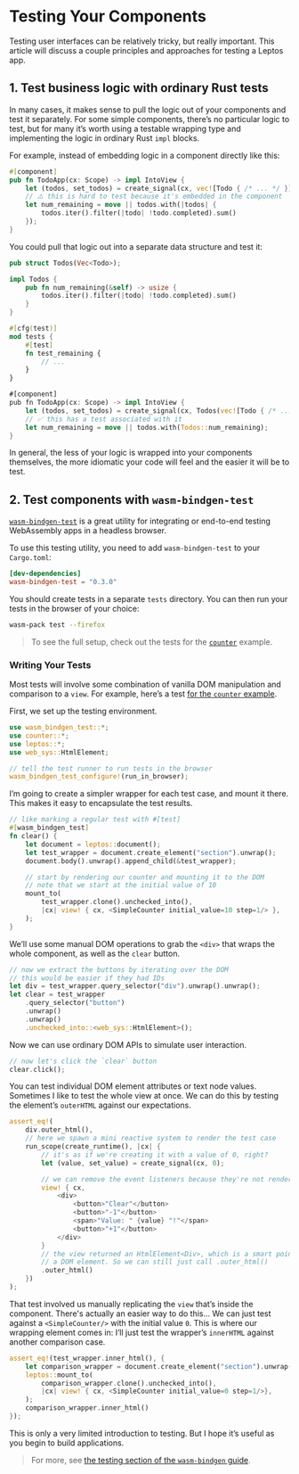 # Testing Your Components

Testing user interfaces can be relatively tricky, but really important. This article
will discuss a couple principles and approaches for testing a Leptos app.

## 1. Test business logic with ordinary Rust tests

In many cases, it makes sense to pull the logic out of your components and test
it separately. For some simple components, there’s no particular logic to test, but
for many it’s worth using a testable wrapping type and implementing the logic in
ordinary Rust `impl` blocks.

For example, instead of embedding logic in a component directly like this:

```rust
#[component]
pub fn TodoApp(cx: Scope) -> impl IntoView {
    let (todos, set_todos) = create_signal(cx, vec![Todo { /* ... */ }]);
    // ⚠️ this is hard to test because it's embedded in the component
    let num_remaining = move || todos.with(|todos| {
        todos.iter().filter(|todo| !todo.completed).sum()
    });
}
```

You could pull that logic out into a separate data structure and test it:

```rust
pub struct Todos(Vec<Todo>);

impl Todos {
    pub fn num_remaining(&self) -> usize {
        todos.iter().filter(|todo| !todo.completed).sum()
    }
}

#[cfg(test)]
mod tests {
    #[test]
    fn test_remaining {
        // ...
    }
}

#[component]
pub fn TodoApp(cx: Scope) -> impl IntoView {
    let (todos, set_todos) = create_signal(cx, Todos(vec![Todo { /* ... */ }]));
    // ✅ this has a test associated with it
    let num_remaining = move || todos.with(Todos::num_remaining);
}
```

In general, the less of your logic is wrapped into your components themselves, the
more idiomatic your code will feel and the easier it will be to test.

## 2. Test components with `wasm-bindgen-test`

[`wasm-bindgen-test`](https://crates.io/crates/wasm-bindgen-test) is a great utility
for integrating or end-to-end testing WebAssembly apps in a headless browser.

To use this testing utility, you need to add `wasm-bindgen-test` to your `Cargo.toml`:

```toml
[dev-dependencies]
wasm-bindgen-test = "0.3.0"
```

You should create tests in a separate `tests` directory. You can then run your tests in the browser of your choice:

```bash
wasm-pack test --firefox
```

> To see the full setup, check out the tests for the [`counter`](https://github.com/leptos-rs/leptos/tree/main/examples/counter) example.

### Writing Your Tests

Most tests will involve some combination of vanilla DOM manipulation and comparison to a `view`. For example, here’s a test [for the
`counter` example](https://github.com/leptos-rs/leptos/blob/main/examples/counter/tests/mod.rs).

First, we set up the testing environment.

```rust
use wasm_bindgen_test::*;
use counter::*;
use leptos::*;
use web_sys::HtmlElement;

// tell the test runner to run tests in the browser
wasm_bindgen_test_configure!(run_in_browser);
```

I’m going to create a simpler wrapper for each test case, and mount it there.
This makes it easy to encapsulate the test results.

```rust
// like marking a regular test with #[test]
#[wasm_bindgen_test]
fn clear() {
    let document = leptos::document();
    let test_wrapper = document.create_element("section").unwrap();
    document.body().unwrap().append_child(&test_wrapper);

    // start by rendering our counter and mounting it to the DOM
    // note that we start at the initial value of 10
    mount_to(
        test_wrapper.clone().unchecked_into(),
        |cx| view! { cx, <SimpleCounter initial_value=10 step=1/> },
    );
}
```

We’ll use some manual DOM operations to grab the `<div>` that wraps
the whole component, as well as the `clear` button.

```rust
// now we extract the buttons by iterating over the DOM
// this would be easier if they had IDs
let div = test_wrapper.query_selector("div").unwrap().unwrap();
let clear = test_wrapper
    .query_selector("button")
    .unwrap()
    .unwrap()
    .unchecked_into::<web_sys::HtmlElement>();
```

Now we can use ordinary DOM APIs to simulate user interaction.

```rust
// now let's click the `clear` button
clear.click();
```

You can test individual DOM element attributes or text node values. Sometimes
I like to test the whole view at once. We can do this by testing the element’s
`outerHTML` against our expectations.

```rust
assert_eq!(
    div.outer_html(),
    // here we spawn a mini reactive system to render the test case
    run_scope(create_runtime(), |cx| {
        // it's as if we're creating it with a value of 0, right?
        let (value, set_value) = create_signal(cx, 0);

        // we can remove the event listeners because they're not rendered to HTML
        view! { cx,
            <div>
                <button>"Clear"</button>
                <button>"-1"</button>
                <span>"Value: " {value} "!"</span>
                <button>"+1"</button>
            </div>
        }
        // the view returned an HtmlElement<Div>, which is a smart pointer for
        // a DOM element. So we can still just call .outer_html()
        .outer_html()
    })
);
```

That test involved us manually replicating the `view` that’s inside the component.
There's actually an easier way to do this... We can just test against a `<SimpleCounter/>`
with the initial value `0`. This is where our wrapping element comes in: I’ll just test
the wrapper’s `innerHTML` against another comparison case.

```rust
assert_eq!(test_wrapper.inner_html(), {
    let comparison_wrapper = document.create_element("section").unwrap();
    leptos::mount_to(
        comparison_wrapper.clone().unchecked_into(),
        |cx| view! { cx, <SimpleCounter initial_value=0 step=1/>},
    );
    comparison_wrapper.inner_html()
});
```

This is only a very limited introduction to testing. But I hope it’s useful as you begin to build applications.

> For more, see [the testing section of the `wasm-bindgen` guide](https://rustwasm.github.io/wasm-bindgen/wasm-bindgen-test/index.html#testing-on-wasm32-unknown-unknown-with-wasm-bindgen-test).
